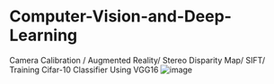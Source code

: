 # Computer-Vision-and-Deep-Learning
 Camera Calibration / Augmented Reality/ Stereo Disparity Map/ SIFT/ Training Cifar-10 Classifier Using VGG16
![image](https://user-images.githubusercontent.com/69034494/162558180-adf73580-5342-41b3-8d35-828f45cddc7b.png)
